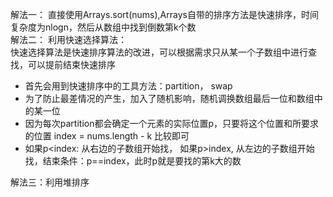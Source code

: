 解法一：
直接使用Arrays.sort(nums),Arrays自带的排序方法是快速排序，时间复杂度为nlogn，然后从数组中找到倒数第k个数  
解法二：
利用快速选择算法：  
快速选择算法是快速排序算法的改进，可以根据需求只从某一个子数组中进行查找，可以提前结束快速排序
* 首先会用到快速排序中的工具方法：partition， swap
* 为了防止最差情况的产生，加入了随机影响，随机调换数组最后一位和数组中的某一位
* 因为每次partition都会确定一个元素的实际位置p，只要将这个位置和所要求的位置 index = nums.length - k 比较即可
* 如果p<index: 从右边的子数组开始找， 如果p>index, 从左边的子数组开始找，结束条件：p==index，此时p就是要找的第k大的数

解法三：利用堆排序
